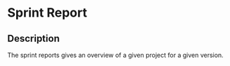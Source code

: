 # Sprint Report

## Description

The sprint reports gives an overview of a given project for a given version.
